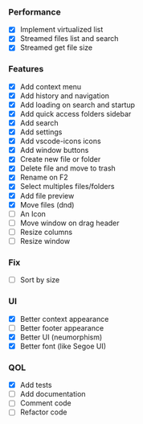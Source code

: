 ### Performance
- [x] Implement virtualized list
- [x] Streamed files list and search
- [x] Streamed get file size

### Features
- [x] Add context menu
- [x] Add history and navigation
- [x] Add loading on search and startup
- [x] Add quick access folders sidebar
- [x] Add search
- [x] Add settings
- [x] Add vscode-icons icons
- [x] Add window buttons
- [x] Create new file or folder
- [x] Delete file and move to trash
- [x] Rename on F2
- [x] Select multiples files/folders
- [x] Add file preview
- [x] Move files (dnd)
- [ ] An Icon
- [ ] Move window on drag header
- [ ] Resize columns
- [ ] Resize window

### Fix
- [ ] Sort by size

### UI
- [x] Better context appearance
- [ ] Better footer appearance
- [x] Better UI (neumorphism)
- [x] Better font (like Segoe UI)

### QOL
- [x] Add tests
- [ ] Add documentation
- [ ] Comment code
- [ ] Refactor code